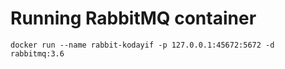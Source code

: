 # Running RabbitMQ container

```
docker run --name rabbit-kodayif -p 127.0.0.1:45672:5672 -d rabbitmq:3.6
```
